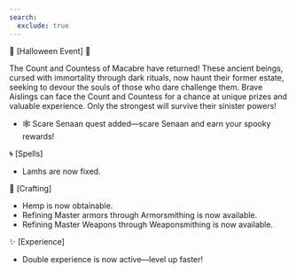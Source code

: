 ```yaml
---
search:
  exclude: true
---
```


🎃 [Halloween Event] 🎃

The Count and Countess of Macabre have returned! These ancient beings, cursed with immortality through dark rituals, now haunt their former estate, seeking to devour the souls of those who dare challenge them. Brave Aislings can face the Count and Countess for a chance at unique prizes and valuable experience. Only the strongest will survive their sinister powers!

- 🕸️ Scare Senaan quest added—scare Senaan and earn your spooky rewards!

🌀 [Spells]

- Lamhs are now fixed.

🔨 [Crafting]

- Hemp is now obtainable.
- Refining Master armors through Armorsmithing is now available.
- Refining Master Weapons through Weaponsmithing is now available.

✨ [Experience]

- Double experience is now active—level up faster!
